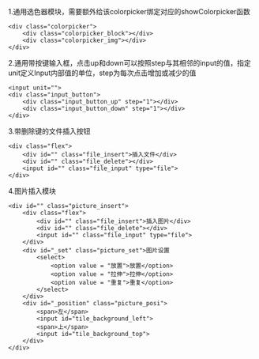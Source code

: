 1.通用选色器模块，需要额外给该colorpicker绑定对应的showColorpicker函数

```
<div class="colorpicker">
    <div class="colorpicker_block"></div>
    <div class="colorpicker_img"></div>
</div>
```

2.通用带按键输入框，点击up和down可以按照step与其相邻的input的值，指定unit定义Input内部值的单位，step为每次点击增加或减少的值

```
<input unit="">
<div class="input_button">
    <div class="input_button_up" step="1"></div>
    <div class="input_button_down" step="1"></div>
</div>
```

3.带删除键的文件插入按钮

```
<div class="flex">
    <div id="" class="file_insert">插入文件</div>
    <div id="" class="file_delete"></div>
    <input id="" class="file_input" type="file">
</div>
```

4.图片插入模块

```
<div id="" class="picture_insert">
    <div class="flex">
        <div id="" class="file_insert">插入图片</div>
        <div id="" class="file_delete"></div>
        <input id="" class="file_input" type="file">
    </div>
    <div id="_set" class="picture_set">图片设置
        <select>
            <option value = "放置">放置</option>
            <option value = "拉伸">拉伸</option>
            <option value = "重复">重复</option>
        </select>
    </div>
    <div id="_position" class="picture_posi">
        <span>左</span>
        <input id="tile_background_left">
        <span>上</span>
        <input id="tile_background_top">
    </div>
</div>
```

